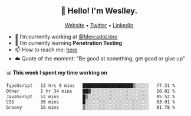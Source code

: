 <h2 align="center">👋 Hello! I'm Weslley.</h2>
<p align="center">
  <a href="http://weslleyneri.com.br">Website</a> •
  <a href="https://twitter.com/Weslley_Neri">Twitter</a> •
  <a href="https://www.linkedin.com/in/weslley-neri-3658908b">LinkedIn</a>
</p>


- 🔭 I’m currently working at [@MercadoLibre](https://github.com/mercadolibre)
- 🌱 I’m currently learning **Penetration Testing**
- 📫 How to reach me: [here](mailto:weslley39@gmail.com)
- ☁️ Quote of the moment: "Be good at something, get good or give up"

📊 **This week I spent my time working on**
<!--START_SECTION:waka-->

```txt
TypeScript   12 hrs 9 mins   ███████████████████▒░░░░░   77.31 %
Other        1 hr 34 mins    ██▓░░░░░░░░░░░░░░░░░░░░░░   10.02 %
JavaScript   52 mins         █▒░░░░░░░░░░░░░░░░░░░░░░░   05.52 %
CSS          36 mins         █░░░░░░░░░░░░░░░░░░░░░░░░   03.91 %
Groovy       16 mins         ▒░░░░░░░░░░░░░░░░░░░░░░░░   01.78 %
```

<!--END_SECTION:waka-->

<!-- Inspired by https://github.com/gruselhaus/gruselhaus -->